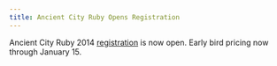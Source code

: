 ```yaml
---
title: Ancient City Ruby Opens Registration
---
```


Ancient City Ruby 2014 [registration][reg] is now open. Early bird pricing now
through January 15.

[reg]: http://www.eventbrite.com/e/2014-ancient-city-ruby-conference-tickets-8104505795
